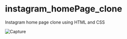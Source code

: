 # instagram_homePage_clone
Instagram home page clone using HTML and CSS

![Capture](https://user-images.githubusercontent.com/106098532/180471082-2c76b79c-5466-4b93-8374-049b53b3e205.PNG)

